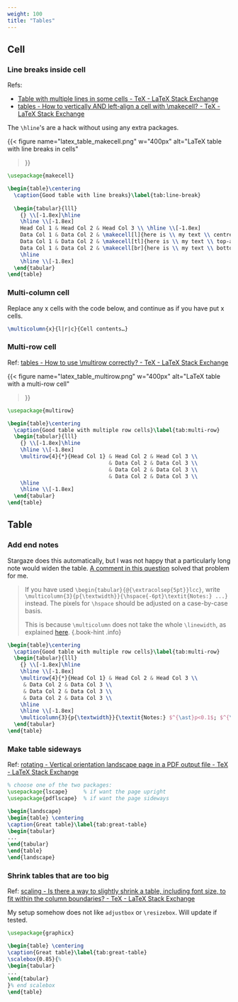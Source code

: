 ```yaml
---
weight: 100
title: "Tables"
---
```


## Cell

### Line breaks inside cell

Refs:

- [Table with multiple lines in some cells - TeX - LaTeX Stack Exchange](https://tex.stackexchange.com/a/501507)
- [tables - How to vertically AND left-align a cell with \\makecell? - TeX - LaTeX Stack Exchange](https://tex.stackexchange.com/a/410686)

The `\hline`'s are a hack without using any extra packages.

{{< figure
name="latex_table_makecell.png"
w="400px"
alt="LaTeX table with line breaks in cells"
>}}

```latex {hl_lines="8-10"}
\usepackage{makecell}

\begin{table}\centering
  \caption{Good table with line breaks}\label{tab:line-break}
  
  \begin{tabular}{lll}
    {} \\[-1.8ex]\hline
    \hline \\[-1.8ex]
    Head Col 1 & Head Col 2 & Head Col 3 \\ \hline \\[-1.8ex]
    Data Col 1 & Data Col 2 & \makecell[l]{here is \\ my text \\ centre-aligned} \\ \hline \\[-1.8ex]
    Data Col 1 & Data Col 2 & \makecell[tl]{here is \\ my text \\ top-aligned} \\ \hline \\[-1.8ex]
    Data Col 1 & Data Col 2 & \makecell[br]{here is \\ my text \\ bottom-aligned} \\
    \hline
    \hline \\[-1.8ex]
  \end{tabular}
\end{table}
```

### Multi-column cell

Replace any x cells with the code below, and continue as if you have put x cells.

```latex
\multicolumn{x}{l|r|c}{Cell contents…}
```

### Multi-row cell

Ref: [tables - How to use \\multirow correctly? - TeX - LaTeX Stack Exchange](https://tex.stackexchange.com/a/585927)

{{< figure
name="latex_table_multirow.png"
w="400px"
alt="LaTeX table with a multi-row cell"
>}}

```latex {hl_lines="8"}
\usepackage{multirow}

\begin{table}\centering
  \caption{Good table with multiple row cells}\label{tab:multi-row}
  \begin{tabular}{lll}
    {} \\[-1.8ex]\hline
    \hline \\[-1.8ex]
    \multirow{4}{*}{Head Col 1} & Head Col 2 & Head Col 3 \\
                                & Data Col 2 & Data Col 3 \\
                                & Data Col 2 & Data Col 3 \\
                                & Data Col 2 & Data Col 3 \\
    \hline
    \hline \\[-1.8ex]
  \end{tabular}
\end{table}
```


## Table

### Add end notes

Stargaze does this automatically, but I was not happy that a particularly long note would widen the table. [A comment in this question](https://tex.stackexchange.com/questions/12676/add-notes-under-the-table#comment22909_12676) solved that problem for me.

> If you have used `\begin{tabular}{@{\extracolsep{5pt}}lcc}`, write `\multicolumn{3}{p{\textwidth}}{\hspace{-6pt}\textit{Notes:} ...}` instead. The pixels for `\hspace` should be adjusted on a case-by-case basis.
> 
> This is because `\multicolumn` does not take the whole `\linewidth`, as explained [here](https://tex.stackexchange.com/a/532894/206709).
{.book-hint .info}

```latex {hl_lines="12"}
\begin{table}\centering
  \caption{Good table with multiple row cells}\label{tab:multi-row}
  \begin{tabular}{lll}
    {} \\[-1.8ex]\hline
    \hline \\[-1.8ex]
    \multirow{4}{*}{Head Col 1} & Head Col 2 & Head Col 3 \\
     & Data Col 2 & Data Col 3 \\
     & Data Col 2 & Data Col 3 \\
     & Data Col 2 & Data Col 3 \\
    \hline
    \hline \\[-1.8ex]
    \multicolumn{3}{p{\textwidth}}{\textit{Notes:} $^{\ast}p<0.1$; $^{\ast\ast}p<0.05$; $^{\ast\ast\ast}p<0.01$.}
  \end{tabular}
\end{table}
```

### Make table sideways

Ref: [rotating - Vertical orientation landscape page in a PDF output file - TeX - LaTeX Stack Exchange](https://tex.stackexchange.com/a/231507)

```latex {hl_lines="5 12"}
% choose one of the two packages:
\usepackage{lscape}     % if want the page upright
\usepackage{pdflscape}  % if want the page sideways

\begin{landscape}
\begin{table} \centering
\caption{Great table}\label{tab:great-table}
\begin{tabular}
...
\end{tabular}
\end{table}
\end{landscape}
```

### Shrink tables that are too big

Ref: [scaling - Is there a way to slightly shrink a table, including font size, to fit within the column boundaries? - TeX - LaTeX Stack Exchange](https://tex.stackexchange.com/a/10865)

My setup somehow does not like `adjustbox` or `\resizebox`. Will update if tested.

```latex {hl_lines="5 9"}
\usepackage{graphicx}

\begin{table} \centering
\caption{Great table}\label{tab:great-table}
\scalebox{0.85}{%
\begin{tabular}
...
\end{tabular}
}% end scalebox
\end{table}
```
